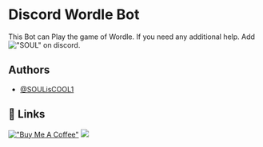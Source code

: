 
# Discord Wordle Bot

This Bot can Play the game of Wordle. 
If you need any additional help. Add !["SOUL"](https://dcbadge.vercel.app/api/shield/801058284106678273?style=flat) on discord.

## Authors

- [@SOULisCOOL1](https://www.github.com/SOULisCOOL1)


## 🔗 Links
[!["Buy Me A Coffee"](https://www.buymeacoffee.com/assets/img/custom_images/orange_img.png)](https://www.buymeacoffee.com/soulvoid)
![](https://dcbadge.vercel.app/api/shield/971753818389905418?bot=true)



